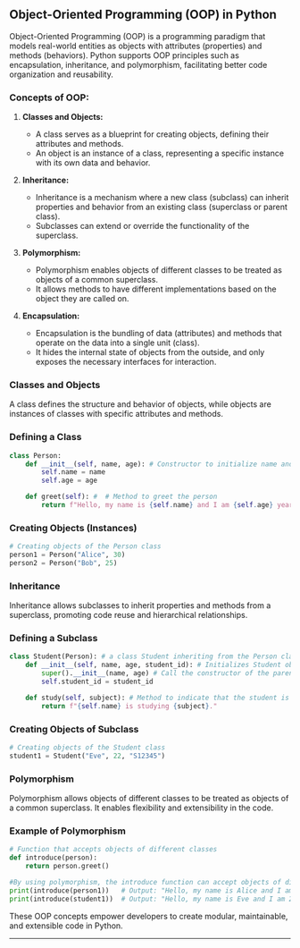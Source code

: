 ## Object-Oriented Programming (OOP) in Python

Object-Oriented Programming (OOP) is a programming paradigm that models real-world entities as objects with attributes (properties) and methods (behaviors). Python supports OOP principles such as encapsulation, inheritance, and polymorphism, facilitating better code organization and reusability.

### Concepts of OOP:

1. **Classes and Objects:**
   - A class serves as a blueprint for creating objects, defining their attributes and methods.
   - An object is an instance of a class, representing a specific instance with its own data and behavior.

2. **Inheritance:**
   - Inheritance is a mechanism where a new class (subclass) can inherit properties and behavior from an existing class (superclass or parent class).
   - Subclasses can extend or override the functionality of the superclass.

3. **Polymorphism:**
   - Polymorphism enables objects of different classes to be treated as objects of a common superclass.
   - It allows methods to have different implementations based on the object they are called on.

4. **Encapsulation:**
   - Encapsulation is the bundling of data (attributes) and methods that operate on the data into a single unit (class).
   - It hides the internal state of objects from the outside, and only exposes the necessary interfaces for interaction.


### Classes and Objects

A class defines the structure and behavior of objects, while objects are instances of classes with specific attributes and methods.

### Defining a Class

```python
class Person:
    def __init__(self, name, age): # Constructor to initialize name and age attributes
        self.name = name
        self.age = age

    def greet(self): #  # Method to greet the person
        return f"Hello, my name is {self.name} and I am {self.age} years old."
```

### Creating Objects (Instances)

```python
# Creating objects of the Person class
person1 = Person("Alice", 30)
person2 = Person("Bob", 25)
```

### Inheritance

Inheritance allows subclasses to inherit properties and methods from a superclass, promoting code reuse and hierarchical relationships.

### Defining a Subclass

```python
class Student(Person): # a class Student inheriting from the Person class
    def __init__(self, name, age, student_id): # Initializes Student object with name, age, and student_id
        super().__init__(name, age) # Call the constructor of the parent class to initialize name and age attributes
        self.student_id = student_id

    def study(self, subject): # Method to indicate that the student is studying a subject
        return f"{self.name} is studying {subject}."
```

### Creating Objects of Subclass

```python
# Creating objects of the Student class
student1 = Student("Eve", 22, "S12345")
```

### Polymorphism

Polymorphism allows objects of different classes to be treated as objects of a common superclass. It enables flexibility and extensibility in the code.

### Example of Polymorphism

```python
# Function that accepts objects of different classes
def introduce(person):
    return person.greet()

#By using polymorphism, the introduce function can accept objects of different classes (Person and Student) as long as they have a greet method.
print(introduce(person1))   # Output: "Hello, my name is Alice and I am 30 years old."
print(introduce(student1))  # Output: "Hello, my name is Eve and I am 22 years old."
```

These OOP concepts empower developers to create modular, maintainable, and extensible code in Python.

---




